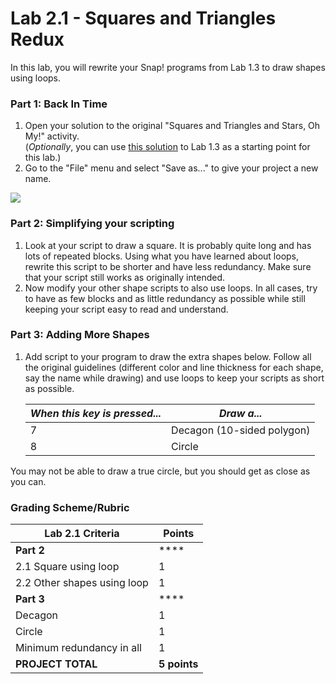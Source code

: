 # Lab 2.1 - Squares and Triangles Redux

In this lab, you will rewrite your Snap! programs from Lab 1.3 to draw shapes using loops.

### Part 1: Back In Time

1. Open your solution to the original "Squares and Triangles and Stars, Oh My!" activity.\
   (_Optionally_, you can use [this solution](https://snap.berkeley.edu/snap/snap.html#present:Username=mr-poston\&ProjectName=Lab%201.3) to Lab 1.3 as a starting point for this lab.)
2. Go to the "File" menu and select "Save as..." to give your project a new name.

![](../.gitbook/assets/save\_as.png)

### Part 2: Simplifying your scripting

1. Look at your script to draw a square. It is probably quite long and has lots of repeated blocks. Using what you have learned about loops, rewrite this script to be shorter and have less redundancy. Make sure that your script still works as originally intended.
2. Now modify your other shape scripts to also use loops. In all cases, try to have as few blocks and as little redundancy as possible while still keeping your script easy to read and understand.

### Part 3: Adding More Shapes

1.  Add script to your program to draw the extra shapes below. Follow all the original guidelines (different color and line thickness for each shape, say the name while drawing) and use loops to keep your scripts as short as possible.

    | _When this key is pressed..._ | _Draw a..._                |
    | ----------------------------- | -------------------------- |
    | 7                             | Decagon (10-sided polygon) |
    | 8                             | Circle                     |

You may not be able to draw a true circle, but you should get as close as you can.

### Grading Scheme/Rubric

| **Lab 2.1 Criteria**        | Points       |
| --------------------------- | ------------ |
| **Part 2**                  | ****         |
| 2.1 Square using loop       | 1            |
| 2.2 Other shapes using loop | 1            |
| **Part 3**                  | ****         |
| Decagon                     | 1            |
| Circle                      | 1            |
| Minimum redundancy in all   | 1            |
| **PROJECT TOTAL**           | **5 points** |
